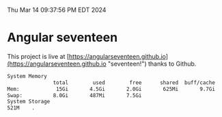 Thu Mar 14 09:37:56 PM EDT 2024

# Angular seventeen


This project is live at [https://angularseventeen.github.io](https://angularseventeen.github.io "seventeen!") thanks to Github.

```bash
System Memory
               total        used        free      shared  buff/cache   available
Mem:            15Gi       4.5Gi       2.0Gi       625Mi       9.7Gi        10Gi
Swap:          8.0Gi       487Mi       7.5Gi
System Storage
521M	.
```
